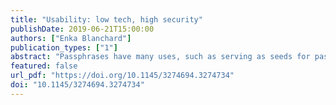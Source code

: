 ```yaml
---
title: "Usability: low tech, high security"
publishDate: 2019-06-21T15:00:00
authors: ["Enka Blanchard"]
publication_types: ["1"]
abstract: "Passphrases have many uses, such as serving as seeds for passwords. User-created passphrases are easier to remember, but tend to be less secure than ones created from words randomly chosen in a dictionary. This paper develops a way of making more memorable, more secure passphrases. It investigates the security and usability of creating a passphrase by choosing from a randomly generated set of words presented as a two-dimensional array. A usability experiment shows that participants using this method achieved 97% to 99% of the maximal theoretical entropy and commited fewer than half as many memory mistakes as a control group with assigned passphrases. It also shows that their choices are affected by word familiarity and weakly by the word's position in the array. Prompting a person with random words from a large dictionary is an effective way of helping them make a more memorable high-entropy passphrase."
featured: false
url_pdf: "https://doi.org/10.1145/3274694.3274734"
doi: "10.1145/3274694.3274734"
---
```


